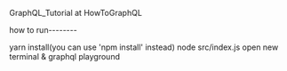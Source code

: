 GraphQL_Tutorial at HowToGraphQL

how to run--------

yarn install(you can use 'npm install' instead)
node src/index.js
open new terminal & graphql playground